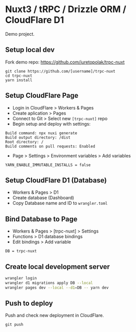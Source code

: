 # Nuxt3 / tRPC / Drizzle ORM / CloudFlare D1 

Demo project.

## Setup local dev
Fork demo repo: https://github.com/juretopolak/trpc-nuxt
```
git clone https://github.com/[username]/trpc-nuxt
cd trpc-nuxt
yarn install
```

## Setup CloudFlare Page
- Login in CloudFlare > Workers & Pages
- Create aplication > Pages
- Connect to Git > Select new `[trpc-nuxt]` repo
- Begin setup and deploy with settings:
```
Build command: npx nuxi generate
Build output directory: /dist
Root directory: /
Build comments on pull requests: Enabled
```
- Page > Settings > Environment variables > Add variables
```
YARN_ENABLE_IMMUTABLE_INSTALLS = false
```
## Setup CloudFlare D1 (Database)
- Workers & Pages > D1
- Create database (Dashboard)
- Copy Database name and ID to `wrangler.toml`

## Bind Database to Page
- Workers & Pages > [trpc-nuxt] > Settings
- Functions > D1 database bindings
- Edit bindings > Add variable
```
DB = trpc-nuxt
```
## Create local development server

```bash
wrangler login
wrangler d1 migrations apply DB --local
wrangler pages dev --local --d1=DB -- yarn dev
```

## Push to deploy
Push and check new deployment in CloudFlare.
```
git push
```

